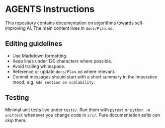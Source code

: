 # AGENTS Instructions

This repository contains documentation on algorithms towards self-improving AI. The main content lives in `docs/Plan.md`.

## Editing guidelines

- Use Markdown formatting.
- Keep lines under 120 characters where possible.
- Avoid trailing whitespace.
- Reference or update `docs/Plan.md` where relevant.
- Commit messages should start with a short summary in the imperative mood, e.g. `Add section on scalability`.

## Testing

Minimal unit tests live under `tests/`.
Run them with `pytest` or `python -m unittest` whenever you change code in `src/`.
Pure documentation edits can skip them.

